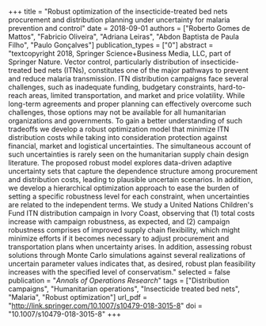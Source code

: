 +++
title = "Robust optimization of the insecticide-treated bed nets procurement and distribution planning under uncertainty for malaria prevention and control"
date = 2018-09-01
authors = ["Roberto Gomes de Mattos", "Fabricio Oliveira", "Adriana Leiras", "Abdon Baptista de Paula Filho", "Paulo Gonçalves"]
publication_types = ["0"]
abstract = "textcopyright 2018, Springer Science+Business Media, LLC, part of Springer Nature. Vector control, particularly distribution of insecticide-treated bed nets (ITNs), constitutes one of the major pathways to prevent and reduce malaria transmission. ITN distribution campaigns face several challenges, such as inadequate funding, budgetary constraints, hard-to-reach areas, limited transportation, and market and price volatility. While long-term agreements and proper planning can effectively overcome such challenges, those options may not be available for all humanitarian organizations and governments. To gain a better understanding of such tradeoffs we develop a robust optimization model that minimize ITN distribution costs while taking into consideration protection against financial, market and logistical uncertainties. The simultaneous account of such uncertainties is rarely seen on the humanitarian supply chain design literature. The proposed robust model explores data-driven adaptive uncertainty sets that capture the dependence structure among procurement and distribution costs, leading to plausible uncertain scenarios. In addition, we develop a hierarchical optimization approach to ease the burden of setting a specific robustness level for each constraint, when uncertainties are related to the independent terms. We study a United Nations Children's Fund ITN distribution campaign in Ivory Coast, observing that (1) total costs increase with campaign robustness, as expected, and (2) campaign robustness comprises of improved supply chain flexibility, which might minimize efforts if it becomes necessary to adjust procurement and transportation plans when uncertainty arises. In addition, assessing robust solutions through Monte Carlo simulations against several realizations of uncertain parameter values indicates that, as desired, robust plan feasibility increases with the specified level of conservatism."
selected = false
publication = "*Annals of Operations Research*"
tags = ["Distribution campaigns", "Humanitarian operations", "Insecticide treated bed nets", "Malaria", "Robust optimization"]
url_pdf = "http://link.springer.com/10.1007/s10479-018-3015-8"
doi = "10.1007/s10479-018-3015-8"
+++

